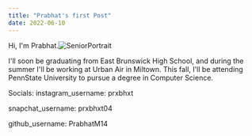 ```yaml
---
title: "Prabhat's first Post"
date: 2022-06-10
---
```

Hi, I'm Prabhat.![SeniorPortrait](https://user-images.githubusercontent.com/99269735/173170951-b9c9c45c-c70d-4a69-bc17-a1972cd04756.PNG)


I'll soon be graduating from East Brunswick High School, and during the summer I'll be working at Urban Air in Miltown.
This fall, I'll be attending PennState University to pursue a degree in Computer Science.

Socials:
instagram_username: prxbhxt

snapchat_username: prxbhxt04

github_username: PrabhatM14
